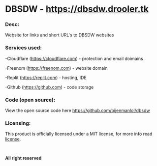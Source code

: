 # DBSDW - https://dbsdw.drooler.tk

### Desc:

Website for links and short URL's to DBSDW websites


### Services used:

-Cloudflare (https://cloudflare.com) - protection and email doimains

-Freenom (https://freenom.com) - website domain

-Replit (https://replit.com) - hosting, IDE

-Github (https://github.com) - code storage


### Code (open source):

View the open source code here https://github.com/bijenmanlol/dbsdw


### Licensing:

This product is officially licensed under a MIT license, for more info read [license](https://github.com/bijenmanlol/dbsdw/blob/main/license).

&nbsp;

**All right reserved**
